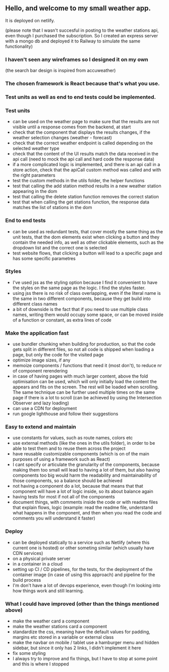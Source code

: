 ## Hello, and welcome to my small weather app.
It is deployed on netlify.

(please note that I wasn't succesful in posting to the weather stations api, even though
I purchased the subscription. So I created an express server with a mongo db and
deployed it to Railway to simulate the same functionality)

### I haven't seen any wireframes so I designed it on my own
(the search bar design is inspired from accuweather)

### The chosen framework is React because that's what you use.

### Test units as well as end to end tests could be implemented.

### Test units
- can be used on the weather page to make sure that the results are not visible until a response
comes from the backend, at start
- check that the component that displays the results changes, if the weather selection
changes (weather - forecast)
- check that the correct weather endpoint is called depending on the selected weather 
type
- check that the content of the UI results match the data received in the api call 
(need to mock the api call and hard code the response data)
- if a more complicated logic is implemented, and there is an api call in a store action,
check that the apiCall custom method was called and with the right parameters
- test the custom methods in the utils folder, the helper functions 
- test that calling the add station method results in a new weather station appearing in the dom
- test that calling the delete station function removes the correct station
- test that when calling the get stations function, the response data matches the 
list of stations in the dom

### End to end tests
- can be used as redundant tests, that cover mostly the same thing as the unit tests,
that the dom elements exist when clicking a button and they contain the needed info,
as well as other clickable elements, such as the dropdown list and the correct one is
selected
- test website flows, that clicking a button will lead to a specific page and has some specific parametres

### Styles
- I've used jss as the styling option because I find it convenient to have the styles
on the same page as the logic. I find the styles faster. 
- using jss there is no risk of class overlapping, even if the literal name is the same in two
different components, because they get build into different class names
- a bit of downside is the fact that if you need to use multiple class names, writing 
them would occupy some space, or can be moved inside of a function or constant, as extra lines of code

### Make the application fast
- use bundler chunking when building for production, so that the code gets split in
different files, so not all code is shipped when loading a page, but only the code for the visited page
- optimize image sizes, if any
- memoize components / functions that need it (most don't), to reduce nr of component rerendering
- in case of having pages with much larger content, above the fold optimisation can 
be used, which will only initially load the content the appears and fits on the screen.
The rest will be loaded when scrolling. The same technique can be further used
multiple times on the same page if there is a lot to scroll (can be achieved by
using the Intersection Observer and lazy loading)
- can use a CDN for deployment
- run google lighthouse and follow their suggestions

### Easy to extend and maintain
- use constants for values, such as route names, colors etc
- use external methods (like the ones in the utils folder), in order to be able to test them and to reuse them
across the project
- have reusable customizable components (which is on of the main purposes of using a framework such as React)
- I cant specify or articulate the granularity of the components, because making them
too small will lead to having a lot of them, but also having components too big 
would harm the readability and maintainability of those components, so a balance
should be achieved
- not having a component do a lot, because that means that that component will have a lot of logic inside, so its
about balance again
- having tests for most if not all of the components
- document things, with comments inside the code or with readme files that explain
flows, logic (example: read the readme file, understand what happens in the component,
and then when you read the code and comments you will understand it faster)

### Deploy
- can be deployed statically to a service such as Netlify (where this current one is
hosted) or other someting similar (which usually have CDN services)
- on a physical private server
- in a container in a cloud
- setting up CI / CD pipelines, for the tests, for the deployment of the container
image (in case of using this approach) and pipeline for the build process
- I'm don't have a lot of devops experience, even though I'm looking into how things work and still learning. 

### What I could have improved (other than the things mentioned above)
- make the weather card a component
- make the weather stations card a component
- standardize the css, meaning have the default values for padding, margins etc stored in a variable
or external class
- make the navbar on mobile / tablet use a hamburger menu and hidden sidebar, but since it
only has 2 links, I didn't implement it here
- fix some styling
- I always try to improve and fix things, but I have to stop at some point and this is
where I stopped
